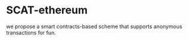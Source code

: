 # SCAT-ethereum
 we propose a smart contracts-based scheme that supports anonymous transactions for fun.
